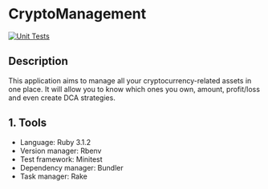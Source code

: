 # CryptoManagement

[![Unit Tests](https://github.com/antoniocuadros/CryptoManagement/actions/workflows/docker-image.yml/badge.svg)](https://github.com/antoniocuadros/CryptoManagement/actions/workflows/docker-image.yml)

## Description
This application aims to manage all your cryptocurrency-related assets in one place. It will allow you to know which ones you own, amount, profit/loss and even create DCA strategies.

## 1. Tools
- Language: Ruby 3.1.2
- Version manager: Rbenv
- Test framework: Minitest
- Dependency manager: Bundler
- Task manager: Rake